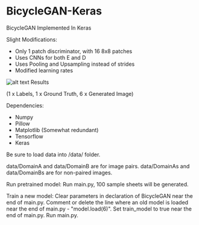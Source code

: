 # BicycleGAN-Keras
BicycleGAN Implemented In Keras

Slight Modifications:
  - Only 1 patch discriminator, with 16 8x8 patches
  - Uses CNNs for both E and D
  - Uses Pooling and Upsampling instead of strides
  - Modified learning rates


![alt text](https://imgur.com/a/xfTwtDq)
Results

(1 x Labels, 1 x Ground Truth, 6 x Generated Image)

Dependencies:
  - Numpy
  - Pillow
  - Matplotlib (Somewhat redundant)
  - Tensorflow
  - Keras

Be sure to load data into /data/ folder.

data/DomainA and data/DomainB are for image pairs.
data/DomainAs and data/DomainBs are for non-paired images.

Run pretrained model:
Run main.py, 100 sample sheets will be generated.

Train a new model:
Clear parameters in declaration of BicycleGAN near the end of main.py.
Comment or delete the line where an old model is loaded near the end of main.py - "model.load(6)".
Set train_model to true near the end of main.py.
Run main.py.
